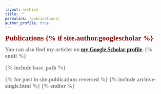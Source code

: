 ```yaml
---
layout: archive
title: ""
permalink: /publications/
author_profile: true
---
```

<font face="微软雅黑" size=5 color=DarkRed><b>Publications<b>
{% if site.author.googlescholar %}
  <div class="wordwrap"><font face="calibri" size=4 color=Gray>You can also find my articles on <a href="{{site.author.googlescholar}}">my Google Scholar profile</a>.
{% endif %}

{% include base_path %}

{% for post in site.publications reversed %}
  {% include archive-single.html %}
{% endfor %}
